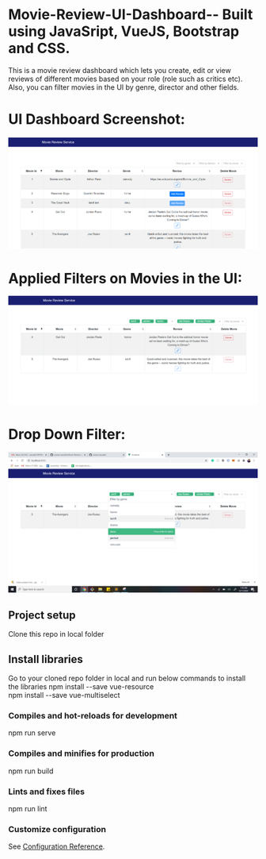 # Movie-Review-UI-Dashboard-- Built using JavaSript, VueJS, Bootstrap and CSS.
This is a movie review dashboard which lets you create, edit or view reviews of different movies based on your role (role such as critics etc). Also, you can filter movies in the UI by genre, director and other fields.

# UI Dashboard Screenshot:

![](images/snip1.PNG)

# Applied Filters on Movies in the UI:

![](images/snip2.PNG)

# Drop Down Filter:

![](images/snip3.png)


## Project setup
Clone this repo in local folder 

## Install libraries
Go to your cloned repo folder in  local and run below commands to install the libraries
npm install --save vue-resource  <br />
npm install --save vue-multiselect


### Compiles and hot-reloads for development

npm run serve


### Compiles and minifies for production

npm run build

### Lints and fixes files
npm run lint


### Customize configuration
See [Configuration Reference](https://cli.vuejs.org/config/).

